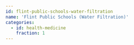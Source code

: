 ```yaml
---
id: flint-public-schools-water-filtration
name: 'Flint Public Schools (Water Filtration)'
categories:
  - id: health-medicine
    fraction: 1
---
```

